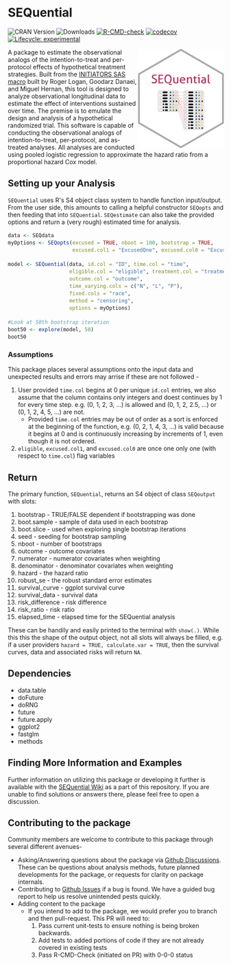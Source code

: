 # SEQuential
<!-- badges: start -->
![CRAN Version](https://www.r-pkg.org/badges/version/SEQuential)
![Downloads](https://cranlogs.r-pkg.org/badges/grand-total/SEQuential)
[![R-CMD-check](https://github.com/CausalInference/SEQuential-private/actions/workflows/R-CMD-check.yaml/badge.svg)](https://github.com/CausalInference/SEQuential-private/actions/workflows/R-CMD-check.yaml)
[![codecov](https://codecov.io/gh/CausalInference/SEQuential/graph/badge.svg?token=MHEN30AF08)](https://codecov.io/gh/CausalInference/SEQuential)
[![Lifecycle: experimental](https://img.shields.io/badge/lifecycle-experimental-orange.svg)](https://lifecycle.r-lib.org/articles/stages.html#experimental)
<!-- badges: end -->



<img align="right" src="SEQuential.png" style="float" width="200">

A package to estimate the observational analogs of the intention-to-treat and per-protocol effects of hypothetical treatment strategies. Built from the [INITIATORS SAS macro](https://www.ncbi.nlm.nih.gov/pmc/articles/PMC3613145/) built by Roger Logan, Goodarz Danaei, and Miguel Hernan, this tool is designed to analyze observational longitudinal data to estimate the effect of interventions sustained over time. The premise is to emulate the design and analysis of a hypothetical randomized trial. This software is capable of conducting the observational analogs of intention-to-treat, per-protocol, and as-treated analyses. All analyses are conducted using pooled logistic regression to approximate the hazard ratio from a proportional hazard Cox model.


## Setting up your Analysis
`SEQuential` uses R's S4 object class system to handle function input/output. From the user side, this amounts to calling a helpful constructor `SEQopts` and then feeding that into `SEQuential`. `SEQestimate` can also take the provided options and return a (very rough) estimated time for analysis.
```r
data <- SEQdata
myOptions <- SEQopts(excused = TRUE, nboot = 100, bootstrap = TRUE,
                     excused.col1 = "ExcusedOne", excused.col0 = "ExcusedZero")

model <- SEQuential(data, id.col = "ID", time.col = "time",
                    eligible.col = "eligible", treatment.col = "treatment", 
                    outcome.col = "outcome", 
                    time_varying.cols = c("N", "L", "P"),
                    fixed.cols = "race",
                    method = "censoring",
                    options = myOptions)

#Look at 50th bootstrap iteration
boot50 <- explore(model, 50)
boot50
```
### Assumptions
This package places several assumptions onto the input data and unexpected results and errors may arrise if these are not followed - 
1. User provided `time.col` begins at 0 per unique `id.col` entries, we also assume that the column contains only integers and doest continues by 1 for every time step. e.g. (0, 1, 2, 3, ...) is allowed and (0, 1, 2, 2.5, ...) or (0, 1, 2, 4, 5, ...) are not.
    - Provided `time.col` entries may be out of order as a sort is enforced at the beginning of the function, e.g. (0, 2, 1, 4, 3, ...) is valid because it begins at 0 and is continuously increasing by increments of 1, even though it is not ordered.
2. `eligible`, `excused.col1`, and `excused.col0` are once one only one (with respect to `time.col`) flag variables 

## Return
The primary function, `SEQuential`, returns an S4 object of class `SEQoutput` with slots:
1. bootstrap - TRUE/FALSE dependent if bootstrapping was done
2. boot.sample - sample of data used in each bootstrap
3. boot.slice - used when exploring single bootstrap iterations
4. seed - seeding for bootstrap sampling
5. nboot - number of bootstraps
6. outcome - outcome covariates
7. numerator - numerator covariates when weighting
8. denominator - denominator covariates when weighting
9. hazard - the hazard ratio
10. robust_se - the robust standard error estimates
11. survival_curve - ggplot survival curve
12. survival_data - survival data
13. risk_difference - risk difference
14. risk_ratio - risk ratio
15. elapsed_time - elapsed time for the SEQuential analysis

These can be handily and easily printed to the terminal with `show(.)`. While this this the shape of the output object, not all slots will always be filled, e.g. if a user providers `hazard = TRUE, calculate.var = TRUE`, then the survival curves, data and associated risks will return `NA`.

## Dependencies
- data.table
- doFuture
- doRNG
- future
- future.apply
- ggplot2
- fastglm
- methods

## Finding More Information and Examples
Further information on utilizing this package or developing it further is available with the [SEQuential Wiki](https://github.com/CausalInference/SEQuential/wiki) as a part of this repository. If you are unable to find solutions or answers there, please feel free to open a discussion.

## Contributing to the package
Community members are welcome to contribute to this package through several different avenues- 
- Asking/Answering questions about the package via [Github Discussions](https://github.com/CausalInference/SEQuential/discussions/categories/q-a). These can be questions about analysis methods, future planned developments for the package, or requests for clarity on package internals.
- Contributing to [Github Issues](https://github.com/CausalInference/SEQuential/issues) if a bug is found. We have a guided bug report to help us resolve unintended pests quickly.
- Adding content to the package
    - If you intend to add to the package, we would prefer you to branch and then pull-request. This PR will need to:
        1. Pass current unit-tests to ensure nothing is being broken backwards.
        2. Add tests to added portions of code if they are not already covered in existing tests
        3. Pass R-CMD-Check (initiated on PR) with 0-0-0 status